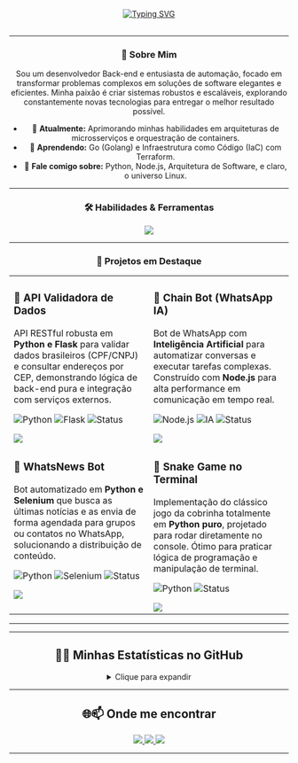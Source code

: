 <div align="center">
<div align="center">
  <a href="https://git.io/typing-svg">
    <img src="https://readme-typing-svg.herokuapp.com?font=Fira+Code&size=36&pause=1000&color=79D8FB&center=true&vCenter=true&width=700&lines=Ol%C3%A1,+eu+sou+Maur%C3%ADcio+(wallax0x);Desenvolvedor+Back-end;Especialista+em+Automa%C3%A7%C3%A3o+%26+Bots" alt="Typing SVG">
  </a>
</div>


<br>

---

### 🚀 Sobre Mim

<p align="center">
  Sou um desenvolvedor Back-end e entusiasta de automação, focado em transformar problemas complexos em soluções de software elegantes e eficientes. Minha paixão é criar sistemas robustos e escaláveis, explorando constantemente novas tecnologias para entregar o melhor resultado possível.
</p>

- 🔭 **Atualmente:** Aprimorando minhas habilidades em arquiteturas de microsserviços e orquestração de containers.
- 🌱 **Aprendendo:** Go (Golang) e Infraestrutura como Código (IaC) com Terraform.
- 💬 **Fale comigo sobre:** Python, Node.js, Arquitetura de Software, e claro, o universo Linux.

---

### 🛠️ Habilidades & Ferramentas

<p align="center">
  <a href="https://www.google.com">
    <img src="https://skillicons.dev/icons?i=python,nodejs,javascript,typescript,bash,postgres,mysql,mongodb,docker,kubernetes,aws,gcp,linux,arch,androidstudio,git,vscode,postman&perline=9" />
  </a>
</p>

---

### 📌 Projetos em Destaque

<table width="100%" align="center">
  <tr>
    <td width="50%" valign="top">
      <h3>🔌 API Validadora de Dados</h3>
      <p>API RESTful robusta em <strong>Python e Flask</strong> para validar dados brasileiros (CPF/CNPJ) e consultar endereços por CEP, demonstrando lógica de back-end pura e integração com serviços externos.</p>
      <p>
          <img src="https://img.shields.io/badge/Python-3776AB?style=for-the-badge&logo=python&logoColor=white" alt="Python"/>
          <img src="https://img.shields.io/badge/Flask-000000?style=for-the-badge&logo=flask&logoColor=white" alt="Flask"/>
          <img src="https://img.shields.io/badge/Status-Concluído-green?style=for-the-badge" alt="Status"/>
      </p>
      <a href="https://github.com/wallax0x/api_validadora" target="_blank">
        <img src="https://img.shields.io/badge/Ver%20Repositório-181717?style=for-the-badge&logo=github"/>
      </a>
    </td>
    <td width="50%" valign="top">
      <h3>🤖 Chain Bot (WhatsApp IA)</h3>
      <p>Bot de WhatsApp com <strong>Inteligência Artificial</strong> para automatizar conversas e executar tarefas complexas. Construído com <strong>Node.js</strong> para alta performance em comunicação em tempo real.</p>
      <p>
          <img src="https://img.shields.io/badge/Node.js-339933?style=for-the-badge&logo=nodedotjs&logoColor=white" alt="Node.js"/>
          <img src="https://img.shields.io/badge/IA-A78BFA?style=for-the-badge" alt="IA"/>
          <img src="https://img.shields.io/badge/Status-Concluído-green?style=for-the-badge" alt="Status"/>
      </p>
      <a href="https://github.com/wallax0x/Chain-Bot" target="_blank">
        <img src="https://img.shields.io/badge/Ver%20Repositório-181717?style=for-the-badge&logo=github"/>
      </a>
    </td>
  </tr>
  <tr>
    <td width="50%" valign="top">
      <h3>📰 WhatsNews Bot</h3>
      <p>Bot automatizado em <strong>Python e Selenium</strong> que busca as últimas notícias e as envia de forma agendada para grupos ou contatos no WhatsApp, solucionando a distribuição de conteúdo.</p>
      <p>
          <img src="https://img.shields.io/badge/Python-3776AB?style=for-the-badge&logo=python&logoColor=white" alt="Python"/>
          <img src="https://img.shields.io/badge/Selenium-43B02A?style=for-the-badge&logo=selenium&logoColor=white" alt="Selenium"/>
          <img src="https://img.shields.io/badge/Status-Em%20Andamento-orange?style=for-the-badge" alt="Status"/>
      </p>
      <a href="https://github.com/wallax0x/bot_noticias" target="_blank">
        <img src="https://img.shields.io/badge/Ver%20Repositório-181717?style=for-the-badge&logo=github"/>
      </a>
    </td>
    <td width="50%" valign="top">
      <h3>🐍 Snake Game no Terminal</h3>
      <p>Implementação do clássico jogo da cobrinha totalmente em <strong>Python puro</strong>, projetado para rodar diretamente no console. Ótimo para praticar lógica de programação e manipulação de terminal.</p>
      <p>
          <img src="https://img.shields.io/badge/Python-3776AB?style=for-the-badge&logo=python&logoColor=white" alt="Python"/>
          <img src="https://img.shields.io/badge/Status-Concluído-green?style=for-the-badge" alt="Status"/>
      </p>
      <a href="https://github.com/wallax0x/Snake-game" target="_blank">
        <img src="https://img.shields.io/badge/Ver%20Repositório-181717?style=for-the-badge&logo=github"/>
      </a>
    </td>
  </tr>
</table>

---

---

## 🚀✨ Minhas Estatísticas no GitHub
<details>
  <summary>Clique para expandir</summary>
  <br>
<p align="center">
  <img src="https://github-readme-activity-graph.vercel.app/graph?username=wallax0x&theme=react-dark&hide_border=true&line=4FC3F7&point=29B6F6&area=true&area_color=4FC3F780" alt="Gráfico de Atividade de wallax0x" width="95%"/>
</p>

<div align="center">
  <img height="180em" src="https://github-readme-stats.vercel.app/api?username=wallax0x&show_icons=true&theme=tokyonight&include_all_commits=true&count_private=true"/>
  <img height="180em" src="https://github-readme-stats.vercel.app/api/top-langs/?username=wallax0x&layout=compact&langs_count=8&theme=tokyonight"/>
</div>

</details>

---

## 🌐📫 Onde me encontrar

<p align="center">
  <a href="mailto:pensamentosneutros@gmail.com">
    <img src="https://img.shields.io/badge/-Gmail-D14836?style=for-the-badge&logo=gmail&logoColor=white"/>
  </a>
  <a href="https://www.linkedin.com/in/mauricio-sales-de-farias-973300269" target="_blank">
    <img src="https://img.shields.io/badge/-LinkedIn-0077B5?style=for-the-badge&logo=linkedin&logoColor=white"/>
  </a>
  <a href="https://wa.me/55997335030" target="_blank">
    <img src="https://img.shields.io/badge/WhatsApp-25D366?style=for-the-badge&logo=whatsapp&logoColor=white"/>
  </a>
</p>

---
